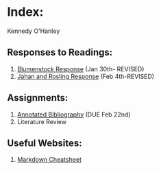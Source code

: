 # Index:

Kennedy O'Hanley

## Responses to Readings:

1. [Blumenstock Response](https://kennedycohanley.github.io/Workshop/blumenstock) (Jan 30th- REVISED)
2. [Jahan and Rosling Response](https://kennedycohanley.github.io/Workshop/jahan_rosling) (Feb 4th-REVISED)

## Assignments:

1. [Annotated Bibliography](https://kennedycohanley.github.io/Workshop/annotatedbibliography) (DUE Feb 22nd)
2. Literature Review
 
## Useful Websites:

1. [Markdown Cheatsheet](https://github.com/adam-p/markdown-here/wiki/Markdown-Cheatsheet)
